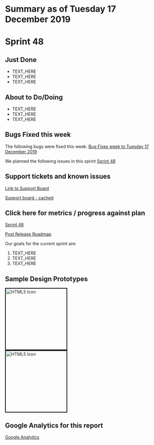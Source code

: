 # Summary as of Tuesday 17 December 2019 

# Sprint 48

## Just Done
* TEXT_HERE
* TEXT_HERE
* TEXT_HERE

## About to Do/Doing
* TEXT_HERE
* TEXT_HERE
* TEXT_HERE

## Bugs Fixed this week
The following bugs were fixed this week.
[Bug Fixes week to Tuesday 17 December 2019](graphs/bugs17122019.png)

We planned the following issues in this sprint 
[Sprint 48](graphs/sprint17122019.png)

## Support tickets and known issues
[Link to Support Board](https://collaboration.homeoffice.gov.uk/jira/secure/RapidBoard.jspa?rapidView=1717&selectedIssue=ASSB-253)

[Support board - cached](graphs/supportBoard17122019.png)

## Click here for metrics / progress against plan
[Sprint 48](graphs/progress17122019.png)

[Post Release Roadmap](graphs/roadmap17122019.png)

Our goals for the current sprint are:
1. TEXT_HERE 
2. TEXT_HERE
3. TEXT_HERE

## Sample Design Prototypes
<a href="graphs/proto1_17122019.png"><img src="graphs/proto1_17122019.png" alt="HTML5 Icon" width="200" style="border:2px solid black"></a>
<br>
<a href="graphs/proto2_17122019.png"><img src="graphs/proto2_17122019.png" alt="HTML5 Icon" width="200" style="border:2px solid black"></a>
<br>


## Google Analytics for this report
[Google Analytics](graphs/GA17122019.png)

